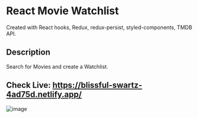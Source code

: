 # React Movie Watchlist

Created with React hooks, Redux, redux-persist, styled-components, TMDB API.

## Description
Search for Movies and create a Watchlist.


## Check Live: https://blissful-swartz-4ad75d.netlify.app/

![image](https://user-images.githubusercontent.com/61046794/126298981-09580513-ed15-4ed2-b26f-fbdfceec328a.png)

